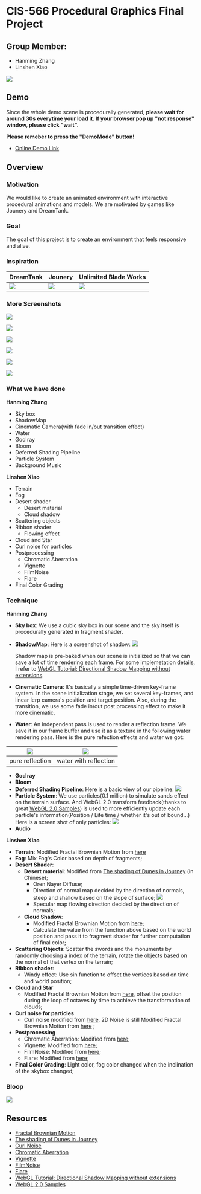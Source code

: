 # CIS-566 Procedural Graphics Final Project

## Group Member: 
- Hanming Zhang
- Linshen Xiao

![](img/5.png)

## Demo

Since the whole demo scene is procedurally generated, **please wait for around 30s everytime your load it. If your browser pop up "not response" window, please click "wait".**

**Please remeber to press the "DemoMode" button!**

- [Online Demo Link](https://hanmingzhang.github.io/homework-final/)

## Overview

### Motivation

We would like to create an animated environment with interactive procedural animations and models. We are motivated by games like Jounery and DreamTank. 

### Goal

The goal of this project is to create an environment that feels responsive and alive.

### Inspiration

|DreamTank|Jounery|Unlimited Blade Works|
|--------------|--------------|--------------|
|![](img/DreamTank.jpg)|![](img/Jounery.png)|![](img/Unlimited.png)|

### More Screenshots
![](img/1.png)

![](img/2.png)

![](img/8.png)

![](img/4.png)

![](img/10.png)

![](img/11.png)

### What we have done

**Hanming Zhang**
	
- Sky box
- ShadowMap
- Cinematic Camera(with fade in/out transition effect)
- Water
- God ray
- Bloom
- Deferred Shading Pipeline
- Particle System
- Background Music

**Linshen Xiao**

- Terrain
- Fog
- Desert shader
	- Desert material
	- Cloud shadow
- Scattering objects
- Ribbon shader
	- Flowing effect
- Cloud and Star
- Curl noise for particles
- Postprocessing
	- Chromatic Aberration
	- Vignette
	- FilmNoise
	- Flare
- Final Color Grading

### Technique

**Hanming Zhang**

- **Sky box**:
	We use a cubic sky box in our scene and the sky itself is procedurally generated in fragment shader.
- **ShadowMap**:
	Here is a screenshot of shadow:
	![](./img/shadow.jpg)

	Shadow map is pre-baked when our scene is initialized so that we can save a lot of time rendering each frame. For some implemetation details, I refer to [WebGL Tutorial: Directional Shadow Mapping without extensions](http://www.chinedufn.com/webgl-shadow-mapping-tutorial/).
- **Cinematic Camera**:
	It's basically a simple time-driven key-frame system. In the scene initialization stage, we set several key-frames, and linear lerp camera's position and target position. Also, during the transition, we use some fade in/out post processing effect to make it more cinematic.
- **Water**:
	An independent pass is used to render a reflection frame. We save it in our frame buffer and use it as a texture in the following water rendering pass. Here is the pure refection effects and water we got:

|![](./img/2.jpg) | ![](./img/4.jpg)|
|-----------------|-----------------|
|pure reflection  | water with reflection|

- **God ray**
- **Bloom**
- **Deferred Shading Pipeline**:
	Here is a basic view of our pipeline:
	![](./img/pipeline.jpg)
- **Particle System**:
	We use particles(0.1 million) to simulate sands effect on the terrain surface. And WebGL 2.0 transform feedback(thanks to great [WebGL 2.0 Samples](http://webglsamples.org/WebGL2Samples/)) is used to more efficiently update each particle's information(Position / Life time / whether it's out of bound...) Here is a screen shot of only particles:
	![](./img/particles.gif)
- **Audio**

**Linshen Xiao**

- **Terrain**: Modified Fractal Brownian Motion from [here](https://thebookofshaders.com/13/)
- **Fog**: Mix Fog's Color based on depth of fragments;
- **Desert Shader**:
	- **Desert material**: Modified from [The shading of Dunes in Journey](https://zhuanlan.zhihu.com/p/33890890) (in Chinese);
		- Oren Nayer Diffuse;
		- Direction of normal map decided by the direction of normals, steep and shallow based on the slope of surface;
		![](img/direction.jpg)
		- Specular map flowing direction decided by the direction of normals;
	- **Cloud Shadow**:
		- Modified Fractal Brownian Motion from [here](https://thebookofshaders.com/13/);
		- Calculate the value from the function above based on the world position and pass it to fragment shader for further computation of final color;
- **Scattering Objects**: Scatter the swords and the monuments by randomly choosing a index of the terrain, rotate the objects based on the normal of that vertex on the terrain;
- **Ribbon shader**:
	- Windy effect: Use sin function to offset the vertices based on time and world position;
- **Cloud and Star**
	- Modified Fractal Brownian Motion from [here](https://thebookofshaders.com/13/), offset the position during the loop of octaves by time to achieve the transformation of clouds;
- **Curl noise for particles**
	- Curl noise modified from [here](http://petewerner.blogspot.com/2015/02/intro-to-curl-noise.html). 2D Noise is still Modified Fractal Brownian Motion from [here](https://thebookofshaders.com/13/) ;
- **Postprocessing**
	- Chromatic Aberration: Modified from [here](https://www.shadertoy.com/view/4ttXWM);
	- Vignette: Modified from [here](https://www.shadertoy.com/view/lsKSWR);
	- FilmNoise: Modified from [here](https://www.shadertoy.com/view/4sXSWs);
	- Flare: Modified from [here](https://www.shadertoy.com/view/4sX3Rs);
- **Final Color Grading**: Light color, fog color changed when the inclination of the skybox changed;

### Bloop
 ![](img/bloop.jpg)


## Resources

- [Fractal Brownian Motion](https://thebookofshaders.com/13/)
- [The shading of Dunes in Journey](https://zhuanlan.zhihu.com/p/33890890)
- [Curl Noise](http://petewerner.blogspot.com/2015/02/intro-to-curl-noise.html)
- [Chromatic Aberration](https://www.shadertoy.com/view/4ttXWM)
- [Vignette](https://www.shadertoy.com/view/lsKSWR)
- [FilmNoise](https://www.shadertoy.com/view/4sXSWs)
- [Flare](https://www.shadertoy.com/view/4sX3Rs)
- [WebGL Tutorial: Directional Shadow Mapping without extensions](http://www.chinedufn.com/webgl-shadow-mapping-tutorial/)
- [WebGL 2.0 Samples](http://webglsamples.org/WebGL2Samples/)














